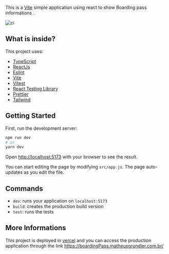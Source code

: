 

This is a [Vite](https://vitejs.dev/) simple application using react to show Boarding pass informations .

![ci](https://vercelbadge.vercel.app/api/matheusgrundler/boardingPass)

## What is inside?

This project uses:

- [TypeScript](https://www.typescriptlang.org/)
- [ReactJs](https://pt-br.reactjs.org/)
- [Eslint](https://eslint.org/)
- [Vite](https://vitejs.dev/)
- [Vitest](https://vitest.dev/)
- [React Testing Library](https://testing-library.com/)
- [Prettier](https://prettier.io/)
- [Tailwind](https://tailwindcss.com/)

## Getting Started

First, run the development server:

```bash
npm run dev
# or
yarn dev
```

Open [http://localhost:5173](http://localhost:5173) with your browser to see the result.

You can start editing the page by modifying `src/app.js`. The page auto-updates as you edit the file.

## Commands

- `dev`: runs your application on `localhost:5173`
- `build`: creates the production build version
- `test`: runs the tests


## More Informations

This project is deployed in [vercel](https://vercel.com/) and you can access the production application through the link https://boardingPass.matheusgrundler.com.br/

